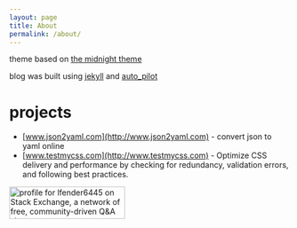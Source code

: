 ```yaml
---
layout: page
title: About
permalink: /about/
---
```


theme based on [the midnight theme](https://github.com/mattgraham/midnight)

blog was built using [jekyll](http://jekyllrb.com/) and [auto_pilot](https://github.com/lfender6445/auto_pilot)

# projects

- [www.json2yaml.com](http://www.json2yaml.com) - convert json to yaml online
- [www.testmycss.com](http://www.testmycss.com) - Optimize CSS delivery and performance by checking for redundancy, validation errors, and following best practices.


<a href="http://stackexchange.com/users/1529114">
<img src="http://stackexchange.com/users/flair/1529114.png?theme=dark" width="208" height="58" alt="profile for lfender6445 on Stack Exchange, a network of free, community-driven Q&amp;A sites" title="profile for lfender6445 on Stack Exchange, a network of free, community-driven Q&amp;A sites">
</a>
